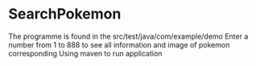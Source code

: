 # SearchPokemon
The programme is found in the src/test/java/com/example/demo
Enter a number from 1 to 888 to see all information and image of pokemon corresponding
Using maven to run application